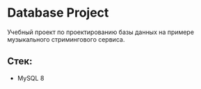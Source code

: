 # Database Project

Учебный проект по проектированию базы данных на примере музыкального стримингового сервиса.

## Стек:

- MySQL 8
